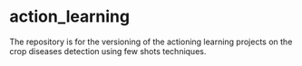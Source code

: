 # action_learning
The repository is for the versioning of the actioning learning projects on the crop diseases detection using few shots techniques.
